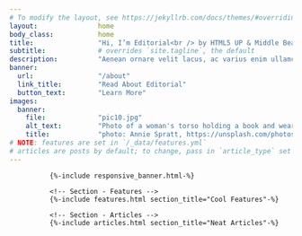 ```yaml
---
# To modify the layout, see https://jekyllrb.com/docs/themes/#overriding-theme-defaults
layout:               home
body_class:           home
title:                "Hi, I’m Editorial<br /> by HTML5 UP & Middle Bear"
subtitle:             # overrides `site.tagline`, the default
description:          "Aenean ornare velit lacus, ac varius enim ullamcorper eu. Proin aliquam facilisis ante interdum congue. Integer mollis, nisl amet convallis, porttitor magna ullamcorper, amet egestas mauris. Ut magna finibus nisi nec lacinia. Nam maximus erat id euismod egestas. Pellentesque sapien ac quam. Lorem ipsum dolor sit nullam."
banner:
  url:                "/about"
  link_title:         "Read About Editorial"
  button_text:        "Learn More"
images:
  banner:
    file:             "pic10.jpg"
    alt_text:         "Photo of a woman's torso holding a book and wearing a sleeveless top showing the tatoos along her right arm."
    title:            "photo: Annie Spratt, https://unsplash.com/photos/DYROsn8AyDI/"
# NOTE: features are set in `/_data/features.yml`
# articles are posts by default; to change, pass in `article_type` set to one of [projects, authors, pages]
---
```


<!-- Banner -->
              {%-include responsive_banner.html-%}

              <!-- Section - Features -->
              {%-include features.html section_title="Cool Features"-%}

              <!-- Section - Articles -->
              {%-include articles.html section_title="Neat Articles"-%}
